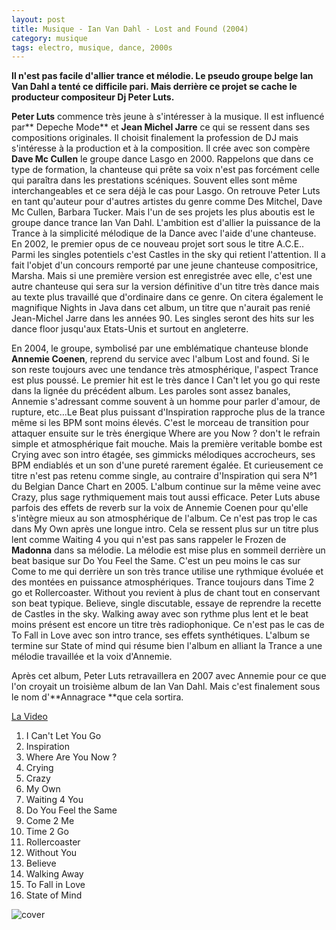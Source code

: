 ```yaml
---
layout: post
title: Musique - Ian Van Dahl - Lost and Found (2004)
category: musique
tags: electro, musique, dance, 2000s
---
```


**Il n'est pas facile d'allier trance et mélodie. Le pseudo groupe belge Ian Van Dahl a tenté ce difficile pari. Mais derrière ce projet se cache le producteur compositeur Dj Peter Luts.**

**Peter Luts** commence très jeune à s'intéresser à la musique. Il est influencé par** Depeche Mode** et **Jean Michel Jarre** ce qui se ressent dans ses compositions originales. Il choisit finalement la profession de DJ mais s'intéresse à la production et à la composition. Il crée avec son compère **Dave Mc Cullen** le groupe dance Lasgo en 2000. Rappelons que dans ce type de formation, la chanteuse qui prête sa voix n'est pas forcément celle qui paraîtra dans les prestations scéniques. Souvent elles sont même interchangeables et ce sera déjà le cas pour Lasgo. On retrouve Peter Luts en tant qu'auteur pour d'autres artistes du genre comme Des Mitchel, Dave Mc Cullen, Barbara Tucker. Mais l'un de ses projets les plus aboutis est le groupe dance trance Ian Van Dahl. L'ambition est d'allier la puissance de la Trance à la simplicité mélodique de la Dance avec l'aide d'une chanteuse. En 2002, le premier opus de ce nouveau projet sort sous le titre A.C.E.. Parmi les singles potentiels c'est Castles in the sky qui retient l'attention. Il a fait l'objet d'un concours remporté par une jeune chanteuse compositrice, Marsha. Mais si une première version est enregistrée avec elle, c'est une autre chanteuse qui sera sur la version définitive d'un titre très dance mais au texte plus travaillé que d'ordinaire dans ce genre. On citera également le magnifique Nights in Java dans cet album, un titre que n'aurait pas renié Jean-Michel Jarre dans les années 90. Les singles seront des hits sur les dance floor jusqu'aux Etats-Unis et surtout en angleterre.

En 2004, le groupe, symbolisé par une emblématique chanteuse blonde **Annemie Coenen**, reprend du service avec l'album Lost and found. Si le son reste toujours avec une tendance très atmosphérique, l'aspect Trance est plus poussé. Le premier hit est le très dance I Can't let you go qui reste dans la lignée du précédent album. Les paroles sont assez banales, Annemie s'adressant comme souvent à un homme pour parler d'amour, de rupture, etc…Le Beat plus puissant d'Inspiration rapproche plus de la trance même si les BPM sont moins élevés. C'est le morceau de transition pour attaquer ensuite sur le très énergique Where are you Now ? don't le refrain simple et atmosphérique fait mouche. Mais la première veritable bombe est Crying avec son intro étagée, ses gimmicks mélodiques accrocheurs, ses BPM endiablés et un son d'une pureté rarement égalée. Et curieusement ce titre n'est pas retenu comme single, au contraire d'Inspiration qui sera N°1 du Belgian Dance Chart en 2005. L'album continue sur la même veine avec Crazy, plus sage rythmiquement mais tout aussi efficace. Peter Luts abuse parfois des effets de reverb sur la voix de Annemie Coenen pour qu'elle s'intègre mieux au son atmosphérique de l'album. Ce n'est pas trop le cas dans My Own après une longue intro. Cela se ressent plus sur un titre plus lent comme Waiting 4 you qui n'est pas sans rappeler le Frozen de **Madonna** dans sa mélodie. La mélodie est mise plus en sommeil derrière un beat basique sur Do You Feel the Same. C'est un peu moins le cas sur Come to me qui derrière un son très trance utilise une rythmique évoluée et des montées en puissance atmosphériques. Trance toujours dans Time 2 go et Rollercoaster. Without you revient à plus de chant tout en conservant son beat typique. Believe, single discutable, essaye de reprendre la recette de Castles in the sky. Walking away avec son rythme plus lent et le beat moins présent est encore un titre très radiophonique. Ce n'est pas le cas de To Fall in Love avec son intro trance, ses effets synthétiques. L'album se termine sur State of mind qui résume bien l'album en alliant la Trance a une mélodie travaillée et la voix d'Annemie.

Après cet album, Peter Luts retravaillera en 2007 avec Annemie pour ce que l'on croyait un troisième album de Ian Van Dahl. Mais c'est finalement sous le nom d'**Annagrace **que cela sortira.

[La Video](https://www.youtube.com/watch?v=ztfDnlM6BnY)

1. I Can't Let You Go 
2. Inspiration 
3. Where Are You Now ? 
4. Crying 
5. Crazy 
6. My Own 
7. Waiting 4 You 
8. Do You Feel the Same 
9. Come 2 Me 
10. Time 2 Go 
11. Rollercoaster 
12. Without You 
13. Believe 
14. Walking Away 
15. To Fall in Love 
16. State of Mind

![cover](http://cheziceman.files.wordpress.com/2014/11/ianvandahllost.jpg)
